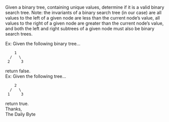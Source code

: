 Given a binary tree, containing unique values, determine if it is a valid binary search tree.
Note: the invariants of a binary search tree (in our case) are all values to the left of a given node are less than the current node’s value, all values to the right of a given node are greater than the current node’s value, and both the left and right subtrees of a given node must also be binary search trees.

Ex: Given the following binary tree…   

        1
      /   \
     2     3
return false.    
Ex: Given the following tree…

        2
      /   \
     1     3
return true.    
Thanks,    
The Daily Byte
